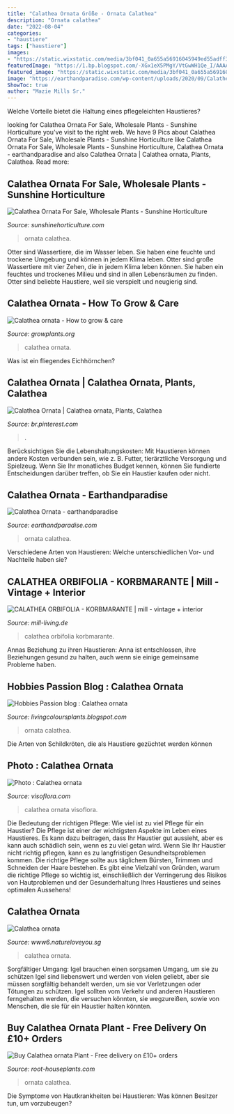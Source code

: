 ```yaml
---
title: "Calathea Ornata Größe - Ornata Calathea"
description: "Ornata calathea"
date: "2022-08-04"
categories:
- "haustiere"
tags: ["haustiere"]
images:
- "https://static.wixstatic.com/media/3bf041_0a655a56916045949ed55adff3b0d71b~mv2.jpg/v1/fill/w_498,h_497,al_c,q_85,usm_0.66_1.00_0.01/3bf041_0a655a56916045949ed55adff3b0d71b~mv2.jpg"
featuredImage: "https://1.bp.blogspot.com/-XGx1eX5PMgY/VtGwWH1Qe_I/AAAAAAAANMY/MaG2f2-2sFQ/s1600/DSC_000001%255B1%255D.JPG"
featured_image: "https://static.wixstatic.com/media/3bf041_0a655a56916045949ed55adff3b0d71b~mv2.jpg/v1/fill/w_498,h_497,al_c,q_85,usm_0.66_1.00_0.01/3bf041_0a655a56916045949ed55adff3b0d71b~mv2.jpg"
image: "https://earthandparadise.com/wp-content/uploads/2020/09/Calathea-Ornata.jpg"
ShowToc: true
author: "Mazie Mills Sr."
---
```



Welche Vorteile bietet die Haltung eines pflegeleichten Haustieres?

	

		
looking for Calathea Ornata For Sale, Wholesale Plants - Sunshine Horticulture you've visit to the right web. We have 9 Pics about Calathea Ornata For Sale, Wholesale Plants - Sunshine Horticulture like Calathea Ornata For Sale, Wholesale Plants - Sunshine Horticulture, Calathea Ornata - earthandparadise and also Calathea Ornata | Calathea ornata, Plants, Calathea. Read more:
		
    
## Calathea Ornata For Sale, Wholesale Plants - Sunshine Horticulture

<img loading=lazy src="https://cdn.shopify.com/s/files/1/2473/7016/products/Ornata_2048x@2x.jpg?v=1531319911" onerror="this.onerror=null;this.src='https://tse1.mm.bing.net/th?id=OIP.nIZRyG4h1vnX8ESc6pvmfAHaFj&amp;pid=15.1';" alt="Calathea Ornata For Sale, Wholesale Plants - Sunshine Horticulture">

_Source: sunshinehorticulture.com_

>ornata calathea. 

	

Otter sind Wassertiere, die im Wasser leben. Sie haben eine feuchte und trockene Umgebung und können in jedem Klima leben.
Otter sind große Wassertiere mit vier Zehen, die in jedem Klima leben können. Sie haben ein feuchtes und trockenes Milieu und sind in allen Lebensräumen zu finden. Otter sind beliebte Haustiere, weil sie verspielt und neugierig sind.

    
## Calathea Ornata - How To Grow &amp; Care

<img loading=lazy src="https://c5r2i4v5.stackpathcdn.com/wp-content/uploads/2018/05/calathea-ornata-1-380x357.jpg" onerror="this.onerror=null;this.src='https://tse3.mm.bing.net/th?id=OIP.sT_1UXWEnEng4EdPeQIEZgAAAA&amp;pid=15.1';" alt="Calathea ornata - How to grow &amp; care">

_Source: growplants.org_

>calathea ornata. 

	

Was ist ein fliegendes Eichhörnchen?

    
## Calathea Ornata | Calathea Ornata, Plants, Calathea

<img loading=lazy src="https://i.pinimg.com/736x/00/2b/4a/002b4ae997f425ece36ffcbf969d2218.jpg" onerror="this.onerror=null;this.src='https://tse1.mm.bing.net/th?id=OIP.XCy2QBfro1Ir9pVw_Owk3wHaFD&amp;pid=15.1';" alt="Calathea Ornata | Calathea ornata, Plants, Calathea">

_Source: br.pinterest.com_

>. 

	

Berücksichtigen Sie die Lebenshaltungskosten: Mit Haustieren können andere Kosten verbunden sein, wie z. B. Futter, tierärztliche Versorgung und Spielzeug. Wenn Sie Ihr monatliches Budget kennen, können Sie fundierte Entscheidungen darüber treffen, ob Sie ein Haustier kaufen oder nicht.

    
## Calathea Ornata - Earthandparadise

<img loading=lazy src="https://earthandparadise.com/wp-content/uploads/2020/09/Calathea-Ornata.jpg" onerror="this.onerror=null;this.src='https://tse4.mm.bing.net/th?id=OIP.7UbEWySPfwi52Ab-bLSxvgHaLH&amp;pid=15.1';" alt="Calathea Ornata - earthandparadise">

_Source: earthandparadise.com_

>ornata calathea. 

	

Verschiedene Arten von Haustieren: Welche unterschiedlichen Vor- und Nachteile haben sie?

    
## CALATHEA ORBIFOLIA - KORBMARANTE | Mill - Vintage + Interior

<img loading=lazy src="https://mill-living.de/wp-content/uploads/2020/04/calathea-orbi-2048x2048.jpg" onerror="this.onerror=null;this.src='https://tse4.mm.bing.net/th?id=OIP.Lu5z5472Fek39Qps3css6AHaHa&amp;pid=15.1';" alt="CALATHEA ORBIFOLIA - KORBMARANTE | mill - vintage + interior">

_Source: mill-living.de_

>calathea orbifolia korbmarante. 

	

Annas Beziehung zu ihren Haustieren: Anna ist entschlossen, ihre Beziehungen gesund zu halten, auch wenn sie einige gemeinsame Probleme haben.

    
## Hobbies Passion Blog : Calathea Ornata

<img loading=lazy src="https://1.bp.blogspot.com/-XGx1eX5PMgY/VtGwWH1Qe_I/AAAAAAAANMY/MaG2f2-2sFQ/s1600/DSC_000001%255B1%255D.JPG" onerror="this.onerror=null;this.src='https://tse4.mm.bing.net/th?id=OIP.tFzwPwlqc9Gazb3XzXXOnQHaNL&amp;pid=15.1';" alt="Hobbies Passion blog : Calathea ornata">

_Source: livingcoloursplants.blogspot.com_

>ornata calathea. 

	

Die Arten von Schildkröten, die als Haustiere gezüchtet werden können

    
## Photo : Calathea Ornata

<img loading=lazy src="https://www.visoflora.com/images/original/calathea-ornata-visoflora-24033.jpg" onerror="this.onerror=null;this.src='https://tse2.mm.bing.net/th?id=OIP.tlwE1aew97ytv0x-gnKVSgHaGK&amp;pid=15.1';" alt="Photo : Calathea ornata">

_Source: visoflora.com_

>calathea ornata visoflora. 

	

Die Bedeutung der richtigen Pflege: Wie viel ist zu viel Pflege für ein Haustier?
Die Pflege ist einer der wichtigsten Aspekte im Leben eines Haustieres. Es kann dazu beitragen, dass Ihr Haustier gut aussieht, aber es kann auch schädlich sein, wenn es zu viel getan wird. Wenn Sie Ihr Haustier nicht richtig pflegen, kann es zu langfristigen Gesundheitsproblemen kommen. Die richtige Pflege sollte aus täglichem Bürsten, Trimmen und Schneiden der Haare bestehen. Es gibt eine Vielzahl von Gründen, warum die richtige Pflege so wichtig ist, einschließlich der Verringerung des Risikos von Hautproblemen und der Gesunderhaltung Ihres Haustieres und seines optimalen Aussehens!

    
## Calathea Ornata

<img loading=lazy src="http://www6.natureloveyou.sg/Calathea ornata/DSC03425 (08).jpg" onerror="this.onerror=null;this.src='https://tse3.mm.bing.net/th?id=OIP.1fw6nG8dW8CihbuiXAVNywHaE8&amp;pid=15.1';" alt="Calathea ornata">

_Source: www6.natureloveyou.sg_

>calathea ornata. 

	

Sorgfältiger Umgang: Igel brauchen einen sorgsamen Umgang, um sie zu schützen
Igel sind liebenswert und werden von vielen geliebt, aber sie müssen sorgfältig behandelt werden, um sie vor Verletzungen oder Tötungen zu schützen. Igel sollten vom Verkehr und anderen Haustieren ferngehalten werden, die versuchen könnten, sie wegzureißen, sowie von Menschen, die sie für ein Haustier halten könnten.

    
## Buy Calathea Ornata Plant - Free Delivery On £10+ Orders

<img loading=lazy src="https://static.wixstatic.com/media/3bf041_0a655a56916045949ed55adff3b0d71b~mv2.jpg/v1/fill/w_498,h_497,al_c,q_85,usm_0.66_1.00_0.01/3bf041_0a655a56916045949ed55adff3b0d71b~mv2.jpg" onerror="this.onerror=null;this.src='https://tse1.mm.bing.net/th?id=OIP.zXiiqlSYdV9eKOq2nizmtQHaHZ&amp;pid=15.1';" alt="Buy Calathea ornata Plant - Free delivery on £10+ orders">

_Source: root-houseplants.com_

>ornata calathea. 

	

Die Symptome von Hautkrankheiten bei Haustieren: Was können Besitzer tun, um vorzubeugen?

